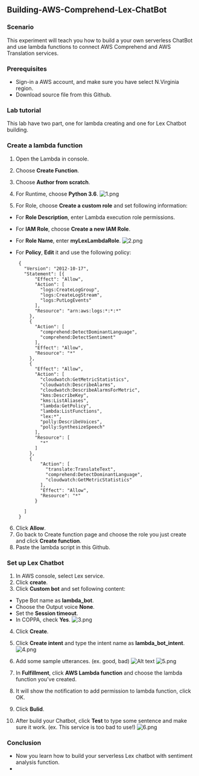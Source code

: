 ## Building-AWS-Comprehend-Lex-ChatBot

### Scenario
This experiment will teach you how to build a your own serverless ChatBot and use lambda functions to connect AWS Comprehend and AWS Translation services.

### Prerequisites
* Sign-in a AWS account, and make sure you have select N.Virginia region.
* Download source file from this Github.

### Lab tutorial
This lab have two part, one for lambda creating and one for Lex Chatbot building.

### Create a lambda function
1.  Open the Lambda in console.
2.  Choose **Create Function**.
3.  Choose **Author from scratch**.
4.  For Runtime, choose **Python 3.6**.
![1.png](/Lex_img/1.png)


5.  For Role, choose **Create a custom role** and set following information:
*  For **Role Description**, enter Lambda execution role permissions.
*  For **IAM Role**, choose **Create a new IAM Role**.
*  For **Role Name**, enter **myLexLambdaRole**.
![2.png](/Lex_img/2.png)

*  For **Policy**, **Edit** it and use the following policy:

        {
          "Version": "2012-10-17",
          "Statement": [{
              "Effect": "Allow",
              "Action": [
                "logs:CreateLogGroup",
                "logs:CreateLogStream",
                "logs:PutLogEvents"
              ],
              "Resource": "arn:aws:logs:*:*:*"
            },
            {
              "Action": [
                "comprehend:DetectDominantLanguage",
                "comprehend:DetectSentiment"
              ],
              "Effect": "Allow",
              "Resource": "*"
            },
            {
              "Effect": "Allow",
              "Action": [
                "cloudwatch:GetMetricStatistics",
                "cloudwatch:DescribeAlarms",
                "cloudwatch:DescribeAlarmsForMetric",
                "kms:DescribeKey",
                "kms:ListAliases",
                "lambda:GetPolicy",
                "lambda:ListFunctions",
                "lex:*",
                "polly:DescribeVoices",
                "polly:SynthesizeSpeech"
              ],
              "Resource": [
                "*"
              ]
            },
            {
                "Action": [
                  "translate:TranslateText",
                  "comprehend:DetectDominantLanguage",
                  "cloudwatch:GetMetricStatistics"
                ],
                "Effect": "Allow",
                "Resource": "*"
              }

          ]
        }
6. Click **Allow**.
7. Go back to Create function page and choose the role you just create and click **Create function**.
8. Paste the lambda script in this Github.

### Set up Lex Chatbot
1. In AWS console, select Lex service.
2. Click **create**.
3. Click **Custom bot** and set following content:
* Type Bot name as **lambda_bot**.
* Choose the Output voice **None**.
* Set the **Session timeout**.
* In COPPA, check **Yes**.
![3.png](/Lex_img/3.png)


4. Click **Create**.   
5. Click **Create intent** and type the intent name as **lambda_bot_intent**.
![4.png](/Lex_img/4.png)


6. Add some sample utterances. (ex. good, bad) 
![Alt text](./1536743218132.png)
![5.png](/Lex_img/5.png)

7. In **Fulfillment**, click **AWS Lambda function** and choose the lambda function you've created.
8. It will show the notification to add permission to lambda function, click OK.
9. Click **Bulid**.
10. After build your Chatbot, click **Test** to type some sentence and make sure it work. (ex. This service is too bad to use!)
![6.png](/Lex_img/6.png)



### Conclusion
* Now you learn how to build your serverless Lex chatbot with sentiment analysis function.
* 

